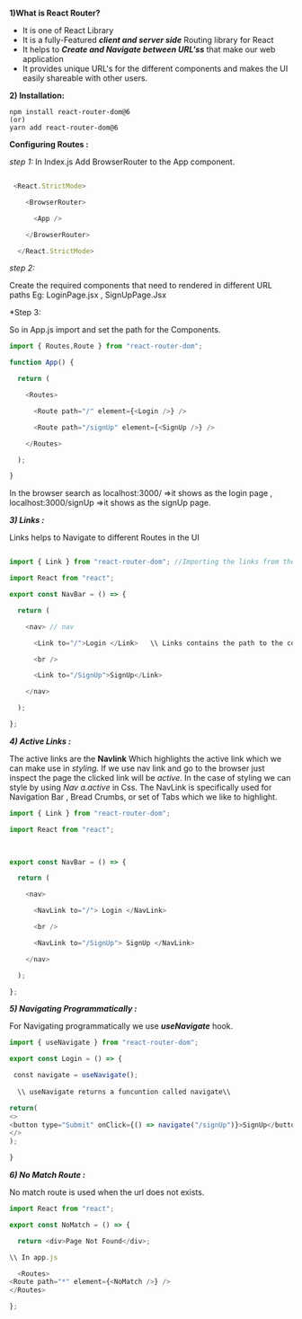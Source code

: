 **1)What is React Router?**

- It is one of React Library
- It is a fully-Featured ***client and server side*** Routing library for React
- It helps to ***Create and Navigate between URL'ss***  that make our web application
- It provides unique URL's for the different components and makes the UI easily shareable with other users.

**2) Installation:**

```npm
npm install react-router-dom@6 
(or)
yarn add react-router-dom@6 
```





**Configuring Routes :**

*step 1:* 
In Index.js  Add BrowserRouter to the App component.

```js

 <React.StrictMode>

    <BrowserRouter>

      <App />

    </BrowserRouter>

  </React.StrictMode>
```

*step 2:*

Create the required components that need to rendered in different URL paths
Eg:
LoginPage.jsx , SignUpPage.Jsx

*Step 3: 

So in App.js import and set the path for the Components.

```js
import { Routes,Route } from "react-router-dom";

function App() {

  return (

    <Routes>

      <Route path="/" element={<Login />} />

      <Route path="/signUp" element={<SignUp />} />

    </Routes>

  );

}
```

In the browser search as localhost:3000/ =>it shows as the login page ,  localhost:3000/signUp =>it shows as the signUp page.

***3) Links :***

Links helps to Navigate to different Routes in the UI

```js

import { Link } from "react-router-dom"; //Importing the links from the router

import React from "react";

export const NavBar = () => {

  return (

    <nav> // nav 

      <Link to="/">Login </Link>   \\ Links contains the path to the components 

      <br />

      <Link to="/SignUp">SignUp</Link>

    </nav>

  );

};

```

***4) Active Links :*** 

The active links are the **Navlink** Which highlights the active link which we can make use in *styling.* If we use nav link and go to the browser just inspect the page the clicked link will be *active.*  In the case of styling we can style by using *Nav a.active* in Css. 
The NavLink is specifically used for Navigation Bar , Bread Crumbs, or set of Tabs which we like to highlight. 

```js
import { Link } from "react-router-dom";

import React from "react";

  

export const NavBar = () => {

  return (

    <nav>

      <NavLink to="/"> Login </NavLink>

      <br />

      <NavLink to="/SignUp"> SignUp </NavLink>

    </nav>

  );

};

```

***5) Navigating Programmatically :***

For Navigating programmatically we use ***useNavigate*** hook.

```js
import { useNavigate } from "react-router-dom";

export const Login = () => {

 const navigate = useNavigate();
 
  \\ useNavigate returns a funcuntion called navigate\\

return(
<> 
<button type="Submit" onClick={() => navigate("/signUp")}>SignUp</button>
</>
);

}

```

***6) No Match Route :***

No match route is used  when the url does not exists.

```js
import React from "react";

export const NoMatch = () => {

  return <div>Page Not Found</div>;

\\ In app.js

  <Routes>
<Route path="*" element={<NoMatch />} />
</Routes>

};
```